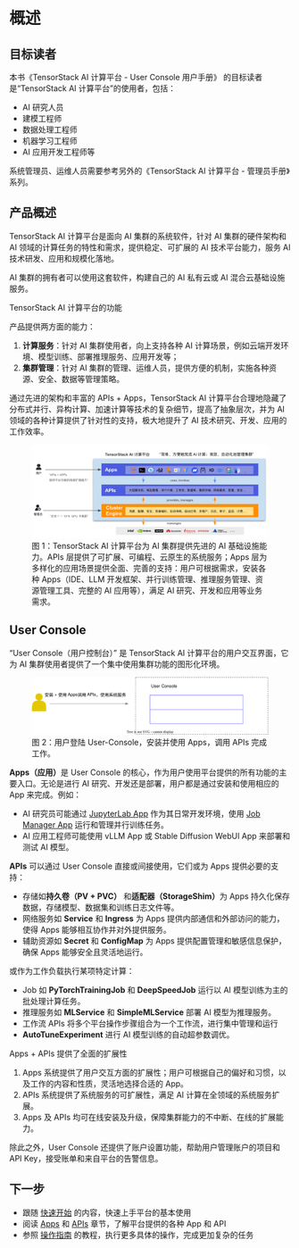 # 概述

## 目标读者

本书《TensorStack AI 计算平台 - User Console 用户手册》 的目标读者是“TensorStack AI 计算平台”的使用者，包括：

- AI 研究人员
- 建模工程师
- 数据处理工程师
- 机器学习工程师
- AI 应用开发工程师等

系统管理员、运维人员需要参考另外的《TensorStack AI 计算平台 - 管理员手册》系列。

## 产品概述

TensorStack AI 计算平台是面向 AI 集群的系统软件，针对 AI 集群的硬件架构和 AI 领域的计算任务的特性和需求，提供稳定、可扩展的 AI 技术平台能力，服务 AI 技术研发、应用和规模化落地。

AI 集群的拥有者可以使用这套软件，构建自己的 AI 私有云或 AI 混合云基础设施服务。

<aside class="note info">
<div class="title">TensorStack AI 计算平台的功能</div>

产品提供两方面的能力：

1. **计算服务**：针对 AI 集群使用者，向上支持各种 AI 计算场景，例如云端开发环境、模型训练、部署推理服务、应用开发等；
1. **集群管理**：针对 AI 集群的管理、运维人员，提供方便的机制，实施各种资源、安全、数据等管理策略。

</aside>

通过先进的架构和丰富的 APIs + Apps，TensorStack AI 计算平台合理地隐藏了分布式并行、异构计算、加速计算等技术的复杂细节，提高了抽象层次，并为 AI 领域的各种计算提供了针对性的支持，极大地提升了 AI 技术研究、开发、应用的工作效率。

<figure class="architecture">
  <img alt="t9k-arch" src="./assets/overview/t9k-arch.png" />
  <figcaption>图 1：TensorStack AI 计算平台为 AI 集群提供先进的 AI 基础设施能力。APIs 层提供了可扩展、可编程、云原生的系统服务；Apps 层为多样化的应用场景提供全面、完善的支持：用户可根据需求，安装各种 Apps（IDE、LLM 开发框架、并行训练管理、推理服务管理、资源管理工具、完整的 AI 应用等），满足 AI 研究、开发和应用等业务需求。</figcaption>
</figure>

## User Console

“User Console（用户控制台）” 是 TensorStack AI 计算平台的用户交互界面，它为 AI 集群使用者提供了一个集中使用集群功能的图形化环境。

<figure class="architecture">
  <img alt="use-user-console" src="./assets/overview/use-user-console.drawio.svg" />
  <figcaption>图 2：用户登陆 User-Console，安装并使用 Apps，调用 APIs 完成工作。</figcaption>
</figure>

<b>Apps（应用）</b>是 User Console 的核心，作为用户使用平台提供的所有功能的主要入口。无论是进行 AI 研究、开发还是部署，用户都是通过安装和使用相应的 App 来完成。例如：

- AI 研究员可能通过 [JupyterLab App](./app/jupyterlab.md) 作为其日常开发环境，使用 [Job Manager App](./app/job-manager.md) 运行和管理并行训练任务。
- AI 应用工程师可能使用 vLLM App 或 Stable Diffusion WebUI App 来部署和测试 AI 模型。



**APIs** 可以通过 User Console 直接或间接使用，它们或为 Apps 提供必要的支持：

* 存储如**持久卷（PV + PVC）** 和<b>适配器（StorageShim）</b>为 Apps 持久化保存数据，存储模型、数据集和训练日志文件等。
* 网络服务如 **Service** 和 **Ingress** 为 Apps 提供内部通信和外部访问的能力，使得 Apps 能够相互协作并对外提供服务。
* 辅助资源如 **Secret** 和 **ConfigMap** 为 Apps 提供配置管理和敏感信息保护，确保 Apps 能够安全且灵活地运行。

或作为工作负载执行某项特定计算：

* Job 如 **PyTorchTrainingJob** 和 **DeepSpeedJob** 运行以 AI 模型训练为主的批处理计算任务。
* 推理服务如 **MLService** 和 **SimpleMLService** 部署 AI 模型为推理服务。
* 工作流 APIs 将多个平台操作步骤组合为一个工作流，进行集中管理和运行
* **AutoTuneExperiment** 进行 AI 模型训练的自动超参数调优。

<aside class="note info">
<div class="title">Apps + APIs 提供了全面的扩展性</div>

1. Apps 系统提供了用户交互方面的扩展性；用户可根据自己的偏好和习惯，以及工作的内容和性质，灵活地选择合适的 App。
2. APIs 系统提供了系统服务的可扩展性，满足 AI 计算在全领域的系统服务扩展。
3. Apps 及 APIs 均可在线安装及升级，保障集群能力的不中断、在线的扩展能力。

</aside>

除此之外，User Console 还提供了账户设置功能，帮助用户管理账户的项目和 API Key，接受账单和来自平台的告警信息。


## 下一步

* 跟随 [快速开始](./get-started/index.md) 的内容，快速上手平台的基本使用
* 阅读 [Apps](./app/index.md) 和 [APIs](./api/index.md) 章节，了解平台提供的各种 App 和 API
* 参照 [操作指南](./guide/index.md) 的教程，执行更多具体的操作，完成更加复杂的任务
